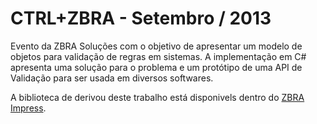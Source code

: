# CTRL+ZBRA - Setembro / 2013

Evento da ZBRA Soluções com o objetivo de apresentar um modelo de objetos para validação de regras em sistemas. 
A implementação em C# apresenta uma solução para o problema e um protótipo de uma API de Validação para ser usada em diversos softwares.

A biblioteca de derivou deste trabalho está disponivels dentro do [ZBRA Impress](https://github.com/zbra-solutions/ZBRA.Impress).